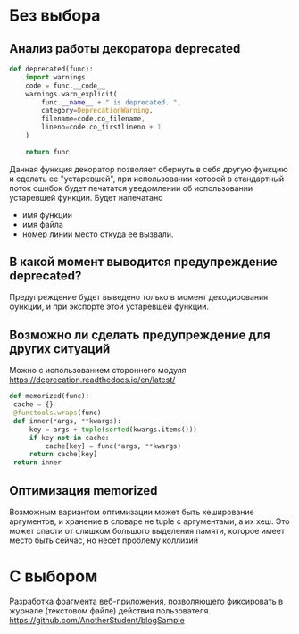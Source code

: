 # Без выбора
## Анализ работы декоратора deprecated

```python
def deprecated(func):
    import warnings
    code = func.__code__
    warnings.warn_explicit(
        func.__name__ + " is deprecated. ",
        category=DeprecationWarning,
        filename=code.co_filename,
        lineno=code.co_firstlineno + 1
    )
    
    return func
```
Данная функция декоратор позволяет обернуть в себя другую функцию и сделать ее "устаревшей", при использовании которой в стандартный поток ошибок будет печататся уведомлении об использовании устаревшей функции.
Будет напечатано
- имя функции
- имя файла
- номер линии
место откуда ее вызвали.

## В какой момент выводится предупреждение deprecated? 
Предупреждение будет выведено только в момент декодирования функции, и при экспорте этой устаревшей функции.

## Возможно ли сделать предупреждение для других ситуаций
Можно с использованием стороннего модуля https://deprecation.readthedocs.io/en/latest/

```python
def memorized(func):
 cache = {}
 @functools.wraps(func)
 def inner(*args, **kwargs):
     key = args + tuple(sorted(kwargs.items()))
     if key not in cache:
         cache[key] = func(*args, **kwargs)
     return cache[key]
 return inner
```

## Оптимизация memorized
Возможным вариантом оптимизации может быть хеширование аргументов, и хранение в словаре не tuple с аргументами, а их хеш.
Это может спасти от слишком большого выделения памяти, которое имеет место быть сейчас, но несет проблему коллизий

# С выбором
Разработка фрагмента веб-приложения, позволяющего фиксировать в журнале (текстовом файле) действия пользователя.
https://github.com/AnotherStudent/blogSample
